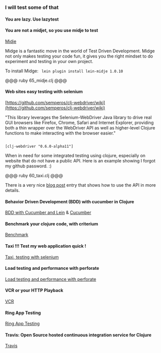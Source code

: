 
### I will test some of that

#### You are lazy. Use lazytest

####  You are not a midjet, so you use midje to test 
[Midje](https://github.com/marick/Midje)

Midge is a fantastic move in the world of Test Driven Development. Midge not only makes testing your code fun, it gives you the right mindset to do experiment and testing in your own project.

To install Midge:
<code>
lein plugin install lein-midje 1.0.10
</code>

@@@ ruby 65_midje.clj @@@

####  Web sites easy testing with selenium
[https://github.com/semperos/clj-webdriver/wiki](https://github.com/semperos/clj-webdriver/wiki)

"This library leverages the Selenium-WebDriver Java library to drive real GUI browsers like Firefox, Chrome, Safari and Internet Explorer, providing both a thin wrapper over the WebDriver API as well as higher-level Clojure functions to make interacting with the browser easier."

<code>
[clj-webdriver "0.6.0-alpha11"]
</code>

When in need for some integrated testing using clojure, especially on website that do not have a public API.  Here is an example showing I forgot my github password. :)

@@@ ruby 60_taxi.clj @@@

There is a very nice [blog post](http://corfield.org/blog/post.cfm/automated-browser-based-testing-with-clojure) entry that shows how to use the API in more details. 

#### Behavior Driven Development (BDD) with cucumber in Clojure
[BDD with Cucumber and Lein](https://github.com/nilswloka/lein-cucumber) & [Cucumber](http://www.matthewtodd.info/?p=112)

#### Benchmark your clojure code, with criterium
[Benchmark](https://github.com/neatonk/criterium)

#### Taxi !!! Test my web application quick !
[Taxi, testing with selenium](https://github.com/semperos/clj-webdriver)

#### Load testing and performance with perforate
[Load testing and performance with perforate](https://github.com/davidsantiago/perforate)

#### VCR or your HTTP Playback 
[VCR](https://github.com/fredericksgary/vcr-clj)

#### Ring App Testing
[Ring App Testing](https://github.com/xeqi/kerodon)

#### Travis: Open Source hosted continuous integration service for Clojure
[Travis](http://about.travis-ci.org/docs/user/languages/clojure/)